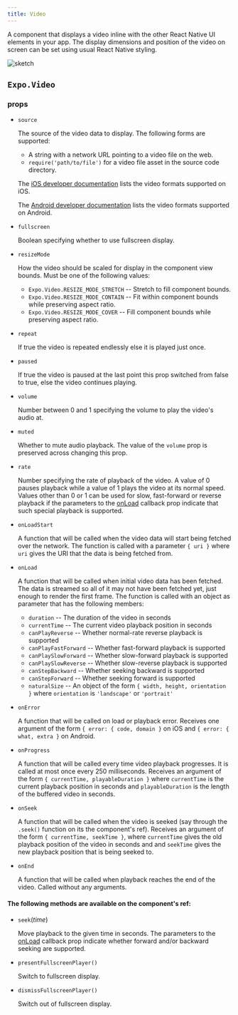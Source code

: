 ```yaml
---
title: Video
---
```


A component that displays a video inline with the other React Native UI elements in your app. The display dimensions and position of the video on screen can be set using usual React Native styling.

![sketch](B1eqoFkhx)
<br />

## `Expo.Video`

### props

- `source`

  The source of the video data to display. The following forms are supported:

  - A string with a network URL pointing to a video file on the web.
  - `require('path/to/file')` for a video file asset in the source code directory.

  The [iOS developer documentation](https://developer.apple.com/library/ios/documentation/Miscellaneous/Conceptual/iPhoneOSTechOverview/MediaLayer/MediaLayer.html) lists the video formats supported on iOS.

  The [Android developer documentation](https://developer.android.com/guide/appendix/media-formats.html#formats-table) lists the video formats supported on Android.

- `fullscreen`

  Boolean specifying whether to use fullscreen display.

- `resizeMode`

  How the video should be scaled for display in the component view bounds. Must be one of the following values:

  - `Expo.Video.RESIZE_MODE_STRETCH` -- Stretch to fill component bounds.
  - `Expo.Video.RESIZE_MODE_CONTAIN` -- Fit within component bounds while preserving aspect ratio.
  - `Expo.Video.RESIZE_MODE_COVER` -- Fill component bounds while preserving aspect ratio.

- `repeat`

  If true the video is repeated endlessly else it is played just once.

- `paused`

  If true the video is paused at the last point this prop switched from false to true, else the video continues playing.

- `volume`

  Number between 0 and 1 specifying the volume to play the video's audio at.

- `muted`

  Whether to mute audio playback. The value of the `volume` prop is preserved across changing this prop.

- `rate`

  Number specifying the rate of playback of the video. A value of 0 pauses playback while a value of 1 plays the video at its normal speed. Values other than 0 or 1 can be used for slow, fast-forward or reverse playback if the parameters to the [onLoad](#video-on-load) callback prop indicate that such special playback is supported.

- `onLoadStart`

  A function that will be called when the video data will start being fetched over the network. The function is called with a parameter `{ uri }` where `uri` gives the URI that the data is being fetched from.

- `onLoad`

  A function that will be called when initial video data has been fetched. The data is streamed so all of it may not have been fetched yet, just enough to render the first frame. The function is called with an object as parameter that has the following members:

  -   `duration` -- The duration of the video in seconds
  -   `currentTime` -- The current video playback position in seconds
  -   `canPlayReverse` -- Whether normal-rate reverse playback is supported
  -   `canPlayFastForward` -- Whether fast-forward playback is supported
  -   `canPlaySlowForward` -- Whether slow-forward playback is supported
  -   `canPlaySlowReverse` -- Whether slow-reverse playback is supported
  -   `canStepBackward` -- Whether seeking backward is supported
  -   `canStepForward` -- Whether seeking forward is supported
  -   `naturalSize` -- An object of the form `{ width, height, orientation }` where `orientation` is `'landscape'` or `'portrait'`

- `onError`

  A function that will be called on load or playback error. Receives one argument of the form `{ error: { code, domain }` on iOS and `{ error: { what, extra }` on Android.

- `onProgress`

  A function that will be called every time video playback progresses. It is called at most once every 250 milliseconds. Receives an argument of the form `{ currentTime, playableDuration }` where `currentTime` is the current playback position in seconds and `playableDuration` is the length of the buffered video in seconds.

- `onSeek`

  A function that will be called when the video is seeked (say through the `.seek()` function on its the component's ref). Receives an argument of the form `{ currentTime, seekTime }`, where `currentTime` gives the old playback position of the video in seconds and and `seekTime` gives the new playback position that is being seeked to.

- `onEnd`

  A function that will be called when playback reaches the end of the video. Called without any arguments.

#### The following methods are available on the component's ref:

- `seek`(_time_)

  Move playback to the given time in seconds. The parameters to the [onLoad](#video-on-load) callback prop indicate whether forward and/or backward seeking are supported.

- `presentFullscreenPlayer()`

  Switch to fullscreen display.

- `dismissFullscreenPlayer()`

  Switch out of fullscreen display.
